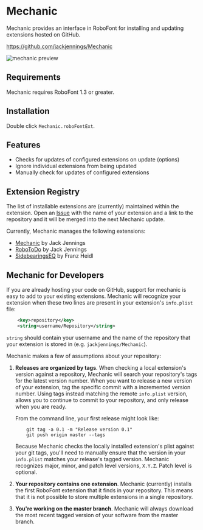 Mechanic
========

Mechanic provides an interface in RoboFont for installing and updating extensions hosted on GitHub.

https://github.com/jackjennings/Mechanic

![mechanic preview](http://ja.ckjennin.gs/public/images/Mechanic-preview.png)

Requirements
------------

Mechanic requires RoboFont 1.3 or greater.

Installation
------------

Double click `Mechanic.roboFontExt`.

Features
--------

* Checks for updates of configured extensions on update (options)
* Ignore individual extensions from being updated
* Manually check for updates of configured extensions

Extension Registry
------------------

The list of installable extensions are (currently) maintained within the extension. Open an [Issue](https://github.com/jackjennings/Mechanic/issues) with the name of your extension and a link to the repository and it will be merged into the next Mechanic update.

Currently, Mechanic manages the following extensions:

* [Mechanic](https://github.com/jackjennings/Mechanic) by Jack Jennings
* [RoboToDo](https://github.com/jackjennings/RoboToDo) by Jack Jennings
* [SidebearingsEQ](https://github.com/franzheidl/SidebearingsEQ) by Franz Heidl

Mechanic for Developers
-----------------------

If you are already hosting your code on GitHub, support for mechanic is easy to add to your existing extensions. Mechanic will recognize your extension when these two lines are present in your extension's `info.plist` file:

```xml
	<key>repository</key>
	<string>username/Repository</string>
```

`string` should contain your username and the name of the repository that your extension is stored in (e.g. `jackjennings/Mechanic`).

Mechanic makes a few of assumptions about your repository:

1. **Releases are organized by tags**. When checking a local extension's version against a repository, Mechanic will search your repository's tags for the latest version number. When you want to release a new version of your extension, tag the specific commit with a incremented version number. Using tags instead matching the remote `info.plist` version, allows you to continue to commit to your repository, and only release when you are ready.

	From the command line, your first release might look like:

	```
		git tag -a 0.1 -m "Release version 0.1"
		git push origin master --tags
	```
	
	Because Mechanic checks the locally installed extension's plist against your git tags, you'll need to manually ensure that the version in your `info.plist` matches your release's tagged version. Mechanic recognizes major, minor, and patch level versions, `X.Y.Z`. Patch level is optional.

2. **Your repository contains one extension**. Mechanic (currently) installs the first RoboFont extension that it finds in your repository. This means that it is not possible to store multiple extensions in a single repository.

3. **You're working on the master branch**. Mechanic will always download the most recent tagged version of your software from the master branch.
